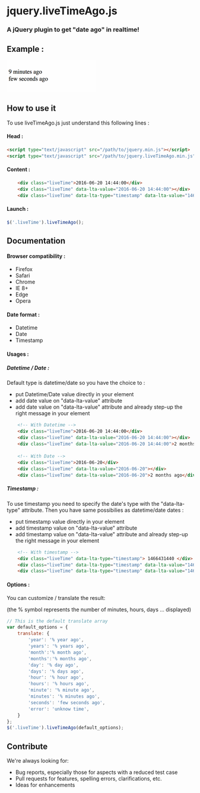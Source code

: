 # jquery.liveTimeAgo.js

### A jQuery plugin to get "date ago" in realtime!



## Example : 

![liveTimeAgo.js sample](liveTimeAgo_sample.gif)

## How to use it

To use liveTimeAgo.js just understand this following lines :

#### Head :

```html
<script type="text/javascript" src="/path/to/jquery.min.js"></script>
<script type="text/javascript" src="/path/to/jquery.liveTimeAgo.min.js"></script>
```

#### Content :

```html
    <div class="liveTime">2016-06-20 14:44:00</div>
    <div class="liveTime" data-lta-value="2016-06-20 14:44:00"></div>
    <div class="liveTime" data-lta-type="timestamp" data-lta-value="1466431440"></div>
```

#### Launch :

```javascript
$('.liveTime').liveTimeAgo();
```




## Documentation

#### Browser compatibility :
* Firefox 
* Safari
* Chrome
* IE 8+
* Edge
* Opera
 
#### Date format :
* Datetime 
* Date
* Timestamp
 
#### Usages :

##### Datetime / Date : 

Default type is datetime/date so you have the choice to :

* put Datetime/Date value directly in your element
* add date value on "data-lta-value" attribute
* add date value on "data-lta-value" attribute and already step-up the right message in your element

```html
	<!-- With Datetime -->
    <div class="liveTime">2016-06-20 14:44:00</div>
    <div class="liveTime" data-lta-value="2016-06-20 14:44:00"></div>
    <div class="liveTime" data-lta-value="2016-06-20 14:44:00">2 months ago</div>
    
    <!-- With Date -->
    <div class="liveTime">2016-06-20</div>
    <div class="liveTime" data-lta-value="2016-06-20"></div>
    <div class="liveTime" data-lta-value="2016-06-20">2 months ago</div>
```

##### Timestamp : 

To use timestamp you need to specify the date's type with the "data-lta-type" attribute. Then you have same possibilies as datetime/date dates :

* put timestamp value directly in your element
* add timestamp value on "data-lta-value" attribute
* add timestamp value on "data-lta-value" attribute and already step-up the right message in your element

```html
	<!-- With timestamp -->
    <div class="liveTime" data-lta-type="timestamp"> 1466431440 </div>
    <div class="liveTime" data-lta-type="timestamp" data-lta-value="1466431440"></div>
    <div class="liveTime" data-lta-type="timestamp" data-lta-value="1466431440">2 months ago</div>
```


#### Options :

You can customize / translate the result:

(the % symbol represents the number of minutes, hours, days ... displayed)

```javascript
// This is the default translate array
var default_options = {
    translate: {
        'year': '% year ago',
        'years': '% years ago',
        'month':'% month ago',
        'months':'% months ago',
        'day': '% day ago',
        'days': '% days ago',
        'hour': '% hour ago',
        'hours': '% hours ago',
        'minute': '% minute ago',
        'minutes': '% minutes ago',
        'seconds': 'few seconds ago',
        'error': 'unknow time',
    }
};
$('.liveTime').liveTimeAgo(default_options);
```


## Contribute

We're always looking for:

* Bug reports, especially those for aspects with a reduced test case
* Pull requests for features, spelling errors, clarifications, etc.
* Ideas for enhancements


